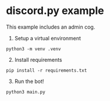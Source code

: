 # discord.py example

This example includes an admin cog.

1. Setup a virtual environment
```
python3 -m venv .venv
```

2. Install requirements
```
pip install -r requirements.txt
```

3. Run the bot!
```
python3 main.py
```